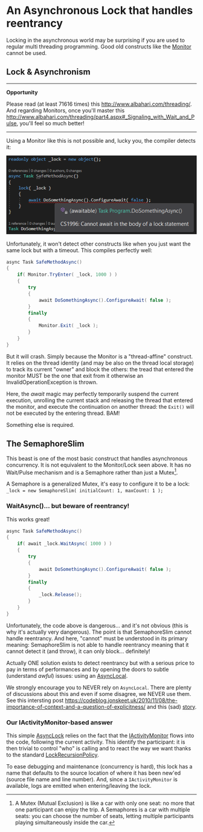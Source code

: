 # An Asynchronous Lock that handles reentrancy

Locking in the asynchronous world may be surprising if you are used to regular multi threading programming.
Good old constructs like the [Monitor](https://docs.microsoft.com/en-us/dotnet/api/system.threading.monitor) cannot
be used.

## Lock & Asynchronism

---
**Opportunity**

Please read (at least 71616 times) this http://www.albahari.com/threading/. And regarding
Monitors, once you'll master this http://www.albahari.com/threading/part4.aspx#_Signaling_with_Wait_and_Pulse, you'll feel so much better!

----

Using a Monitor like this is not possible and, lucky you, the compiler detects it:

![Cannot Await In Lock](../Common/Doc/CannotAwaitInLock.png)

Unfortunately, it won't detect other constructs like when you just want the same lock but with a timeout.
This compiles perfectly well:

```csharp
async Task SafeMethodAsync()
{
    if( Monitor.TryEnter( _lock, 1000 ) )
    {
        try
        {
            await DoSomethingAsync().ConfigureAwait( false );
        }
        finally
        {
            Monitor.Exit( _lock );
        }
    }
}
```

But it will crash. Simply because the Monitor is a "thread-affine" construct. It relies on the 
thread identity (and may be also on the thread local storage) to track its current "owner" and block the others:
the tread that entered the monitor MUST be the one that exit from it otherwise an InvalidOperationException is thrown.

Here, the *await* magic may perfectly temporarily suspend the current execution, unrolling the current stack and
releasing the thread that entered the monitor, and execute the continuation on another thread: the `Exit()` will not be
executed by the entering thread. BAM!

Something else is required.

## The SemaphoreSlim

This beast is one of the most basic construct that handles asynchronous concurrency. It is not equivalent to the
Monitor/Lock seen above. It has no Wait/Pulse mechanism and is a Semaphore rather than just a Mutex[^1].

A Semaphore is a generalized Mutex, it's easy to configure it to be a lock: `_lock = new SemaphoreSlim( initialCount: 1, maxCount: 1 );` 

### WaitAsync()... but beware of reentrancy!

This works great!
```csharp
async Task SafeMethodAsync()
{
    if( await _lock.WaitAsync( 1000 ) )
    {
        try
        {
            await DoSomethingAsync().ConfigureAwait( false );
        }
        finally
        {
            _lock.Release();
        }
    }
}
```

Unfortunately, the code above is dangerous... and it's not obvious (this is why it's actually very dangerous).
The point is that SemaphoreSlim cannot handle reentrancy. And here, "cannot" must be understood in its primary
meaning: SemaphoreSlim is not able to handle reentrancy meaning that it cannot detect it (and throw), it can only 
block... definitely!  

Actually ONE solution exists to detect reentrancy but with a serious price to pay in terms of performances and by opening the doors to subtle (understand _awful_) issues:
using an [AsyncLocal](https://docs.microsoft.com/en-us/dotnet/api/system.threading.asynclocal-1).

We strongly encourage you to NEVER rely on `AsyncLocal`. There are plenty of discussions about this and even if some
disagree, we NEVER use them. See this intersting post https://codeblog.jonskeet.uk/2010/11/08/the-importance-of-context-and-a-question-of-explicitness/
and this (sad) [story](https://github.com/dotnet/aspnetcore/issues/4731).

### Our IActivityMonitor-based answer

This simple [AsyncLock](AsyncLock.cs) relies on the fact that the [IActivityMonitor](IActivityMonitor.cs) flows
into the code, following the current activity. This identify the participant: it is then trivial to control "who"
is calling and to react the way we want thanks to the standard [LockRecursionPolicy](https://source.dot.net/#System.Private.CoreLib/ReaderWriterLockSlim.cs,10). 

To ease debugging and maintenance (concurrency is hard), this lock has a name that defaults to the source location of
where it has been new'ed (source file name and line number). And, since a `IActivityMonitor` is available, logs are
emitted when entering/leaving the lock.

[^1]: A Mutex (Mutual Exclusion) is like a car with only one seat: no more that one participant can enjoy the trip.
A Semaphores is a car with multiple seats: you can choose the number of seats, letting multiple participants playing
simultaneously inside the car.

